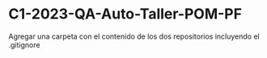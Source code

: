 # C1-2023-QA-Auto-Taller-POM-PF

Agregar una carpeta con el contenido de los dos repositorios 
incluyendo el .gitignore
